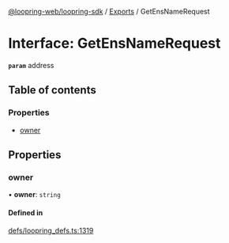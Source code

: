 [@loopring-web/loopring-sdk](../README.md) / [Exports](../modules.md) / GetEnsNameRequest

# Interface: GetEnsNameRequest

**`param`** address

## Table of contents

### Properties

- [owner](GetEnsNameRequest.md#owner)

## Properties

### owner

• **owner**: `string`

#### Defined in

[defs/loopring_defs.ts:1319](https://github.com/Loopring/loopring_sdk/blob/81e0b16/src/defs/loopring_defs.ts#L1319)
